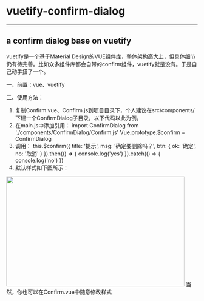 # vuetify-confirm-dialog
------
a confirm dialog base on vuetify
------

vuetify是一个基于Material Design的VUE组件库，整体架构高大上，但具体细节仍有待完善。比如众多组件库都会自带的confirm组件，vuetify就是没有。于是自己动手搭了一个。

一、前置：vue、vuetify

二、使用方法：
1. 复制Confirm.vue、Confirm.js到项目目录下，个人建议在src/components/下建一个ConfirmDialog子目录，以下代码以此为例。
2. 在main.js中添加引用：
    import ConfirmDialog from './components/ConfirmDialog/Confirm.js'
    Vue.prototype.$confirm = ConfirmDialog
3. 调用：
    this.$confirm({
      title: '提示',
      msg: '确定要删除吗？',
      btn: {
        ok: '确定',
        no: '取消'
      }
    }).then(() => {
      console.log('yes')
    }).catch(() => {
      console.log('no')
    })
4. 默认样式如下图所示：
<img src="http://sulingyu.cn/wp-content/uploads/2019/03/confirm样式.jpg" alt="" width="469" height="290" class="aligncenter size-full wp-image-7350" />
当然，你也可以在Confirm.vue中随意修改样式
